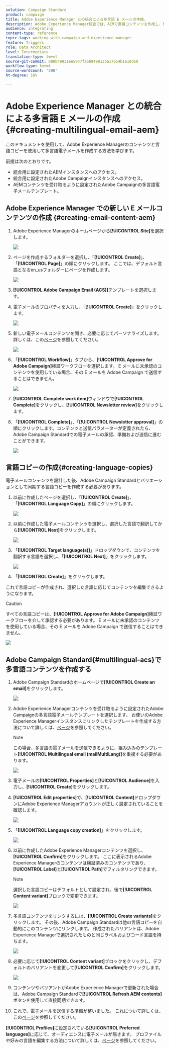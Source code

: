 ```yaml
---
solution: Campaign Standard
product: campaign
title: Adobe Experience Manager との統合による多言語 E メールの作成.
description: Adobe Experience Manager統合では、AEMで直接コンテンツを作成し、後でAdobe Campaignで使用できます。
audience: integrating
content-type: reference
topic-tags: working-with-campaign-and-experience-manager
feature: Triggers
role: Data Architect
level: Intermediate
translation-type: tm+mt
source-git-commit: 088b49931ee5047fa6b949813ba17654b1e10d60
workflow-type: tm+mt
source-wordcount: '598'
ht-degree: 16%

---
```



# Adobe Experience Manager との統合による多言語 E メールの作成 {#creating-multilingual-email-aem}

このドキュメントを使用して、Adobe Experience Managerのコンテンツと言語コピーを使用して多言語電子メールを作成する方法を学びます。

前提は次のとおりです。

* 統合用に設定されたAEMインスタンスへのアクセス。
* 統合用に設定されたAdobe Campaignインスタンスへのアクセス。
* AEMコンテンツを受け取るように設定されたAdobe Campaignの多言語電子メールテンプレート。

## Adobe Experience Manager での新しい E メールコンテンツの作成 {#creating-email-content-aem}

1. Adobe Experience Managerのホームページから&#x200B;**[!UICONTROL Site]**&#x200B;を選択します。

   ![](assets/aem_acs_1.png)

1. ページを作成するフォルダーを選択し、「**[!UICONTROL Create]**」、「**[!UICONTROL Page]**」の順にクリックします。 ここでは、デフォルト言語となるen_usフォルダーにページを作成します。

   ![](assets/aem_acs_2.png)

1. **[!UICONTROL Adobe Campaign Email (ACS)]**&#x200B;テンプレートを選択します。

1. 電子メールのプロパティを入力し、「**[!UICONTROL Create]**」をクリックします。

   ![](assets/aem_acs_3.png)

1. 新しい電子メールコンテンツを開き、必要に応じてパーソナライズします。 詳しくは、この[ページ](../../integrating/using/creating-email-experience-manager.md#editing-email-aem)を参照してください。

   ![](assets/aem_acs_4.png)

1. 「**[!UICONTROL Workflow]**」タブから、**[!UICONTROL Approve for Adobe Campaign]**&#x200B;検証ワークフローを選択します。 E メールに未承認のコンテンツを使用している場合、その E メールを Adobe Campaign で送信することはできません。

   ![](assets/aem_acs_7.png)

1. **[!UICONTROL Complete work item]**&#x200B;ウィンドウで&#x200B;**[!UICONTROL Complete]**&#x200B;をクリックし、**[!UICONTROL Newsletter review]**&#x200B;をクリックします。

1. 「**[!UICONTROL Complete]**」、「**[!UICONTROL Newsletter approval]**」の順にクリックします。コンテンツと送信パラメーターが定義されたら、Adobe Campaign Standardでの電子メールの承認、準備および送信に進むことができます。

   ![](assets/aem_acs_8.png)

## 言語コピーの作成{#creating-language-copies}

電子メールコンテンツを設計した後、Adobe Campaign Standardとバリエーションとして同期する言語コピーを作成する必要があります。

1. 以前に作成したページを選択し、「**[!UICONTROL Create]**」、「**[!UICONTROL Language Copy]**」の順にクリックします。

   ![](assets/aem_acs_5.png)

1. 以前に作成した電子メールコンテンツを選択し、選択した言語で翻訳してから&#x200B;**[!UICONTROL Next]**&#x200B;をクリックします。

   ![](assets/aem_acs_6.png)

1. 「**[!UICONTROL Target language(s)]**」ドロップダウンで、コンテンツを翻訳する言語を選択し、「**[!UICONTROL Next]**」をクリックします。

   ![](assets/aem_acs_9.png)

1. 「**[!UICONTROL Create]**」をクリックします。

これで言語コピーが作成され、選択した言語に応じてコンテンツを編集できるようになります。

>[!CAUTION]
>
>すべての言語コピーは、**[!UICONTROL Approve for Adobe Campaign]**&#x200B;検証ワークフローを介して承認する必要があります。 E メールに未承認のコンテンツを使用している場合、その E メールを Adobe Campaign で送信することはできません。

![](assets/aem_acs_11.png)

## Adobe Campaign Standard{#multilingual-acs}で多言語コンテンツを作成する

1. Adobe Campaign Standardのホームページで&#x200B;**[!UICONTROL Create an email]**&#x200B;をクリックします。

   ![](assets/aem_acs_12.png)

1. Adobe Experience Managerコンテンツを受け取るように設定されたAdobe Campaignの多言語電子メールテンプレートを選択します。 お使いのAdobe Experience Managerインスタンスにリンクしたテンプレートを作成する方法について詳しくは、[ページ](../../integrating/using/configure-experience-manager.md#config-acs)を参照してください。

   >[!NOTE]
   >
   >この場合、多言語の電子メールを送信できるように、組み込みのテンプレート&#x200B;**[!UICONTROL Multilingual email (mailMultiLang)]**&#x200B;を重複する必要があります。

   ![](assets/aem_acs_13.png)

1. 電子メールの&#x200B;**[!UICONTROL Properties]**&#x200B;と&#x200B;**[!UICONTROL Audience]**&#x200B;を入力し、**[!UICONTROL Create]**&#x200B;をクリックします。

1. **[!UICONTROL Edit properties]**&#x200B;で、**[!UICONTROL Content]**&#x200B;ドロップダウンにAdobe Experience Managerアカウントが正しく設定されていることを確認します。

   ![](assets/aem_acs_20.png)

1. 「**[!UICONTROL Language copy creation]**」をクリックします。

   ![](assets/aem_acs_16.png)

1. 以前に作成したAdobe Experience Managerコンテンツを選択し、**[!UICONTROL Confirm]**&#x200B;をクリックします。 ここに表示されるAdobe Experience Managerのコンテンツは検証済みのコンテンツであり、**[!UICONTROL Label]**&#x200B;と&#x200B;**[!UICONTROL Path]**&#x200B;でフィルタリングできます。

   >[!NOTE]
   >
   >選択した言語コピーはデフォルトとして設定され、後で&#x200B;**[!UICONTROL Content variant]**&#x200B;ブロックで変更できます。

   ![](assets/aem_acs_17.png)

1. 多言語コンテンツをリンクするには、**[!UICONTROL Create variants]**&#x200B;をクリックします。 その後、Adobe Campaign Standardは他の言語コピーを自動的にこのコンテンツにリンクします。 作成されたバリアントは、Adobe Experience Managerで選択されたものと同じラベルおよびコード言語を持ちます。

   ![](assets/aem_acs_18.png)

1. 必要に応じて&#x200B;**[!UICONTROL Content variant]**&#x200B;ブロックをクリックし、デフォルトのバリアントを変更して&#x200B;**[!UICONTROL Confirm]**&#x200B;をクリックします。

   ![](assets/aem_acs_19.png)

1. コンテンツやバリアントがAdobe Experience Managerで更新された場合は、Adobe Campaign Standardで&#x200B;**[!UICONTROL Refresh AEM contents]**&#x200B;ボタンを使用して直接同期できます。

1. これで、電子メールを送信する準備が整いました。 これについて詳しくは、この[ページ](../../sending/using/get-started-sending-messages.md)を参照してください。

**[!UICONTROL Profiles]**&#x200B;に設定されている&#x200B;**[!UICONTROL Preferred languages]**&#x200B;に応じて、オーディエンスに電子メールが届きます。 プロファイルや好みの言語を編集する方法について詳しくは、[ページ](../../audiences/using/editing-profiles.md)を参照してください。
